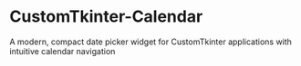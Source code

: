 # CustomTkinter-Calendar
A modern, compact date picker widget for CustomTkinter applications with intuitive calendar navigation
